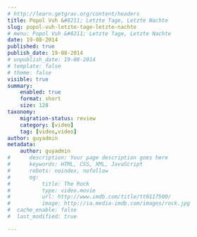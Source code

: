 ```yaml
---
# http://learn.getgrav.org/content/headers
title: Popol Vuh &#8211; Letzte Tage, Letzte Nachte
slug: popol-vuh-letzte-tage-letzte-nachte
# menu: Popol Vuh &#8211; Letzte Tage, Letzte Nachte
date: 19-08-2014
published: true
publish_date: 19-08-2014
# unpublish_date: 19-08-2014
# template: false
# theme: false
visible: true
summary:
    enabled: true
    format: short
    size: 128
taxonomy:
    migration-status: review
    category: [video]
    tag: [video,video]
author: guyadmin
metadata:
    author: guyadmin
#      description: Your page description goes here
#      keywords: HTML, CSS, XML, JavaScript
#      robots: noindex, nofollow
#      og:
#          title: The Rock
#          type: video.movie
#          url: http://www.imdb.com/title/tt0117500/
#          image: http://ia.media-imdb.com/images/rock.jpg
#  cache_enable: false
#  last_modified: true

---
```


